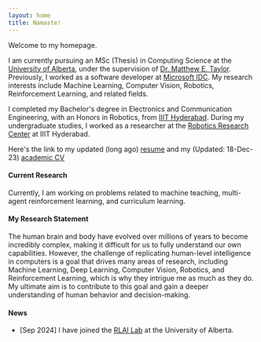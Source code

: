 ```yaml
---
layout: home
title: Namaste!
---
```


Welcome to my homepage.

I am currently pursuing an MSc (Thesis) in Computing Science at the [University of Alberta](https://www.ualberta.ca/en/index.html), under the supervision of [Dr. Matthew E. Taylor](https://drmatttaylor.net/). Previously, I worked as a software developer at [Microsoft IDC](https://www.microsoft.com/en-in/msidc/). My research interests include Machine Learning, Computer Vision, Robotics, Reinforcement Learning, and related fields.

I completed my Bachelor's degree in Electronics and Communication Engineering, with an Honors in Robotics, from [IIIT Hyderabad](https://www.iiit.ac.in/). During my undergraduate studies, I worked as a researcher at the [Robotics Research Center](https://robotics.iiit.ac.in/) at IIIT Hyderabad.

Here's the link to my updated (long ago) [resume](https://kharyal.github.io//CV.pdf) and my (Updated: 18-Dec-23) [academic CV](https://kharyal.github.io//academic.pdf)


#### Current Research
Currently, I am working on problems related to machine teaching, multi-agent reinforcement learning, and curriculum learning.

#### My Research Statement
The human brain and body have evolved over millions of years to become incredibly complex, making it difficult for us to fully understand our own capabilities. However, the challenge of replicating human-level intelligence in computers is a goal that drives many areas of research, including Machine Learning, Deep Learning, Computer Vision, Robotics, and Reinforcement Learning, which is why they intrigue me as much as they do. My ultimate aim is to contribute to this goal and gain a deeper understanding of human behavior and decision-making.

#### News
- [Sep 2024] I have joined the [RLAI Lab](https://rlai.ualberta.ca/) at the University of Alberta.

<!--- ## Welcome to GitHub Pages
You can use the [editor on GitHub](https://github.com/roomno308/roomno308.github.io/edit/main/index.md) to maintain and preview the content for your website in Markdown files.
Whenever you commit to this repository, GitHub Pages will run [Jekyll](https://jekyllrb.com/) to rebuild the pages in your site, from the content in your Markdown files.
### Markdown
Markdown is a lightweight and easy-to-use syntax for styling your writing. It includes conventions for
```markdown
Syntax highlighted code block
# Header 1
## Header 2
### Header 3
- Bulleted
- List
1. Numbered
2. List
**Bold** and _Italic_ and `Code` text
[Link](url) and ![Image](src)
```
For more details see [GitHub Flavored Markdown](https://guides.github.com/features/mastering-markdown/).
### Jekyll Themes
Your Pages site will use the layout and styles from the Jekyll theme you have selected in your [repository settings](https://github.com/roomno308/roomno308.github.io/settings). The name of this theme is saved in the Jekyll `_config.yml` configuration file.
### Support or Contact
Having trouble with Pages? Check out our [documentation](https://docs.github.com/categories/github-pages-basics/) or [contact support](https://support.github.com/contact) and we’ll help you sort it out. -->
